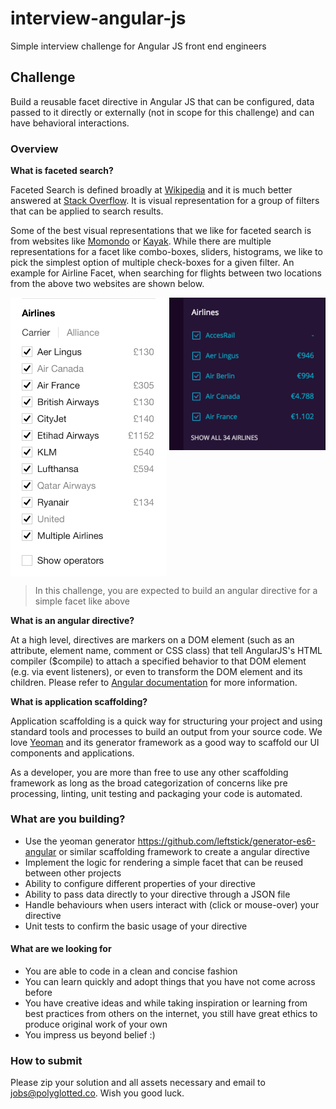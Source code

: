 # interview-angular-js

Simple interview challenge for Angular JS front end engineers

## Challenge

Build a reusable facet directive in Angular JS that can be configured, data passed to it directly or externally (not in scope for this challenge) and can have behavioral interactions.

### Overview 

**What is faceted search?**

Faceted Search is defined broadly at [Wikipedia](http://en.wikipedia.org/wiki/Faceted_search) and it is much better answered at [Stack Overflow](http://stackoverflow.com/questions/5321595/what-is-faceted-search). It is visual representation for a group of filters that can be applied to search results.

Some of the best visual representations that we like for faceted search is from websites like [Momondo](http://momondo.com) or [Kayak](http://www.kayak.com). While there are multiple representations for a facet like combo-boxes, sliders, histograms, we like to pick the simplest option of multiple check-boxes for a given filter. An example for Airline Facet, when searching for flights between two locations from the above two websites are shown below. 

<img src="https://github.com/polyglotted/interview-angular-js/blob/master/kayak.png?raw=true" width="250" valign="top"> <img src="https://github.com/polyglotted/interview-angular-js/blob/master/momondo.png?raw=true" width="250" valign="top">

> In this challenge, you are expected to build an angular directive for a simple facet like above

**What is an angular directive?**

At a high level, directives are markers on a DOM element (such as an attribute, element name, comment or CSS class) that tell AngularJS's HTML compiler ($compile) to attach a specified behavior to that DOM element (e.g. via event listeners), or even to transform the DOM element and its children. Please refer to [Angular documentation](https://docs.angularjs.org/guide/directive) for more information.

**What is application scaffolding?**

Application scaffolding is a quick way for structuring your project and using standard tools and processes to build an output from your source code. We love [Yeoman](http://yeoman.io/learning/) and its generator framework as a good way to scaffold our UI components and applications. 

As a developer, you are more than free to use any other scaffolding framework as long as the broad categorization of concerns like pre processing, linting, unit testing and packaging your code is automated.

### What are you building?

* Use the yeoman generator https://github.com/leftstick/generator-es6-angular or similar scaffolding framework to create a angular directive
* Implement the logic for rendering a simple facet that can be reused between other projects
* Ability to configure different properties of your directive
* Ability to pass data directly to your directive through a JSON file 
* Handle behaviours when users interact with (click or mouse-over) your directive
* Unit tests to confirm the basic usage of your directive

#### What are we looking for

* You are able to code in a clean and concise fashion
* You can learn quickly and adopt things that you have not come across before
* You have creative ideas and while taking inspiration or learning from best practices from others on the internet, you still have great ethics to produce original work of your own
* You impress us beyond belief :)

### How to submit

Please zip your solution and all assets necessary and email to jobs@polyglotted.co. Wish you good luck.

